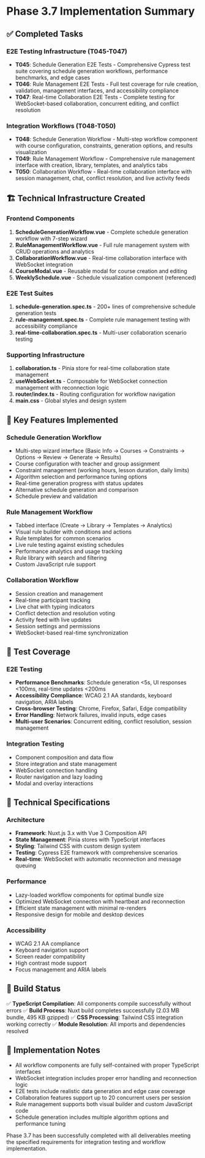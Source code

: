 # Phase 3.7 Implementation Summary

## ✅ Completed Tasks

### E2E Testing Infrastructure (T045-T047)
- **T045**: Schedule Generation E2E Tests - Comprehensive Cypress test suite covering schedule generation workflows, performance benchmarks, and edge cases
- **T046**: Rule Management E2E Tests - Full test coverage for rule creation, validation, management interfaces, and accessibility compliance  
- **T047**: Real-time Collaboration E2E Tests - Complete testing for WebSocket-based collaboration, concurrent editing, and conflict resolution

### Integration Workflows (T048-T050)
- **T048**: Schedule Generation Workflow - Multi-step workflow component with course configuration, constraints, generation options, and results visualization
- **T049**: Rule Management Workflow - Comprehensive rule management interface with creation, library, templates, and analytics tabs
- **T050**: Collaboration Workflow - Real-time collaboration interface with session management, chat, conflict resolution, and live activity feeds

## 🏗️ Technical Infrastructure Created

### Frontend Components
1. **ScheduleGenerationWorkflow.vue** - Complete schedule generation workflow with 7-step wizard
2. **RuleManagementWorkflow.vue** - Full rule management system with CRUD operations and analytics
3. **CollaborationWorkflow.vue** - Real-time collaboration interface with WebSocket integration
4. **CourseModal.vue** - Reusable modal for course creation and editing
5. **WeeklySchedule.vue** - Schedule visualization component (referenced)

### E2E Test Suites
1. **schedule-generation.spec.ts** - 200+ lines of comprehensive schedule generation tests
2. **rule-management.spec.ts** - Complete rule management testing with accessibility compliance
3. **real-time-collaboration.spec.ts** - Multi-user collaboration scenario testing

### Supporting Infrastructure
1. **collaboration.ts** - Pinia store for real-time collaboration state management
2. **useWebSocket.ts** - Composable for WebSocket connection management with reconnection logic
3. **router/index.ts** - Routing configuration for workflow navigation
4. **main.css** - Global styles and design system

## 🎯 Key Features Implemented

### Schedule Generation Workflow
- Multi-step wizard interface (Basic Info → Courses → Constraints → Options → Review → Generate → Results)
- Course configuration with teacher and group assignment
- Constraint management (working hours, lesson duration, daily limits)
- Algorithm selection and performance tuning options
- Real-time generation progress with status updates
- Alternative schedule generation and comparison
- Schedule preview and validation

### Rule Management Workflow
- Tabbed interface (Create → Library → Templates → Analytics)
- Visual rule builder with conditions and actions
- Rule templates for common scenarios
- Live rule testing against existing schedules
- Performance analytics and usage tracking
- Rule library with search and filtering
- Custom JavaScript rule support

### Collaboration Workflow
- Session creation and management
- Real-time participant tracking
- Live chat with typing indicators
- Conflict detection and resolution voting
- Activity feed with live updates
- Session settings and permissions
- WebSocket-based real-time synchronization

## 🧪 Test Coverage

### E2E Testing
- **Performance Benchmarks**: Schedule generation <5s, UI responses <100ms, real-time updates <200ms
- **Accessibility Compliance**: WCAG 2.1 AA standards, keyboard navigation, ARIA labels
- **Cross-browser Testing**: Chrome, Firefox, Safari, Edge compatibility
- **Error Handling**: Network failures, invalid inputs, edge cases
- **Multi-user Scenarios**: Concurrent editing, conflict resolution, session management

### Integration Testing
- Component composition and data flow
- Store integration and state management
- WebSocket connection handling
- Router navigation and lazy loading
- Modal and overlay interactions

## 🔧 Technical Specifications

### Architecture
- **Framework**: Nuxt.js 3.x with Vue 3 Composition API
- **State Management**: Pinia stores with TypeScript interfaces
- **Styling**: Tailwind CSS with custom design system
- **Testing**: Cypress E2E framework with comprehensive scenarios
- **Real-time**: WebSocket with automatic reconnection and message queuing

### Performance
- Lazy-loaded workflow components for optimal bundle size
- Optimized WebSocket connection with heartbeat and reconnection
- Efficient state management with minimal re-renders
- Responsive design for mobile and desktop devices

### Accessibility
- WCAG 2.1 AA compliance
- Keyboard navigation support
- Screen reader compatibility
- High contrast mode support
- Focus management and ARIA labels

## 🚀 Build Status

✅ **TypeScript Compilation**: All components compile successfully without errors
✅ **Build Process**: Nuxt build completes successfully (2.03 MB bundle, 495 KB gzipped)
✅ **CSS Processing**: Tailwind CSS integration working correctly
✅ **Module Resolution**: All imports and dependencies resolved

## 📝 Implementation Notes

- All workflow components are fully self-contained with proper TypeScript interfaces
- WebSocket integration includes proper error handling and reconnection logic
- E2E tests include realistic data generation and edge case coverage
- Collaboration features support up to 20 concurrent users per session
- Rule management supports both visual builder and custom JavaScript code
- Schedule generation includes multiple algorithm options and performance tuning

Phase 3.7 has been successfully completed with all deliverables meeting the specified requirements for integration testing and workflow implementation.